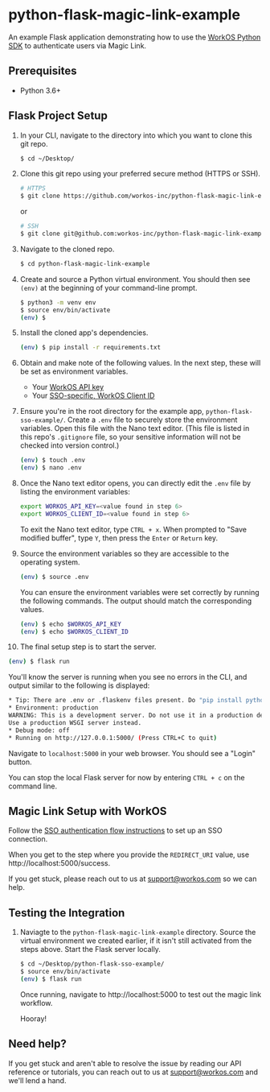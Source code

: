 # python-flask-magic-link-example
An example Flask application demonstrating how to use the [WorkOS Python SDK](https://github.com/workos-inc/workos-python) to authenticate users via Magic Link.

## Prerequisites
- Python 3.6+


## Flask Project Setup

1. In your CLI, navigate to the directory into which you want to clone this git repo.
   ```bash
   $ cd ~/Desktop/
   ```

2. Clone this git repo using your preferred secure method (HTTPS or SSH).
   ```bash
   # HTTPS
   $ git clone https://github.com/workos-inc/python-flask-magic-link-example.git
   ```

   or

   ```bash
   # SSH
   $ git clone git@github.com:workos-inc/python-flask-magic-link-example.git
   ```

3. Navigate to the cloned repo.
   ```bash
   $ cd python-flask-magic-link-example
   ```

4. Create and source a Python virtual environment. You should then see `(env)` at the beginning of your command-line prompt.
   ```bash
   $ python3 -m venv env
   $ source env/bin/activate
   (env) $
   ```

5. Install the cloned app's dependencies.
   ```bash
   (env) $ pip install -r requirements.txt
   ```

6. Obtain and make note of the following values. In the next step, these will be set as environment variables.
   - Your [WorkOS API key](https://dashboard.workos.com/api-keys)
   - Your [SSO-specific, WorkOS Client ID](https://dashboard.workos.com/configuration)

7. Ensure you're in the root directory for the example app, `python-flask-sso-example/`. Create a `.env` file to securely store the environment variables. Open this file with the Nano text editor. (This file is listed in this repo's `.gitignore` file, so your sensitive information will not be checked into version control.)
   ```bash
   (env) $ touch .env
   (env) $ nano .env
   ```

8. Once the Nano text editor opens, you can directly edit the `.env` file by listing the environment variables:
   ```bash
   export WORKOS_API_KEY=<value found in step 6>
   export WORKOS_CLIENT_ID=<value found in step 6>
   ```

   To exit the Nano text editor, type `CTRL + x`. When prompted to "Save modified buffer", type `Y`, then press the `Enter` or `Return` key.

9. Source the environment variables so they are accessible to the operating system.
   ```bash
   (env) $ source .env
   ```

   You can ensure the environment variables were set correctly by running the following commands. The output should match the corresponding values.
   ```bash
   (env) $ echo $WORKOS_API_KEY
   (env) $ echo $WORKOS_CLIENT_ID
   ```

10. The final setup step is to start the server.
   ```bash
   (env) $ flask run
   ```

   You'll know the server is running when you see no errors in the CLI, and output similar to the following is displayed:

   ```bash
   * Tip: There are .env or .flaskenv files present. Do "pip install python-dotenv" to use them.
   * Environment: production
   WARNING: This is a development server. Do not use it in a production deployment.
   Use a production WSGI server instead.
   * Debug mode: off
   * Running on http://127.0.0.1:5000/ (Press CTRL+C to quit)
   ```

   Navigate to `localhost:5000` in your web browser. You should see a "Login" button. 

   You can stop the local Flask server for now by entering `CTRL + c` on the command line.


## Magic Link Setup with WorkOS

Follow the [SSO authentication flow instructions](https://workos.com/docs/magic-link/guide) to set up an SSO connection.

When you get to the step where you provide the `REDIRECT_URI` value, use http://localhost:5000/success.

If you get stuck, please reach out to us at support@workos.com so we can help.

## Testing the Integration

1. Naviagte to the `python-flask-magic-link-example` directory. Source the virtual environment we created earlier, if it isn't still activated from the steps above. Start the Flask server locally.

   ```bash
   $ cd ~/Desktop/python-flask-sso-example/
   $ source env/bin/activate
   (env) $ flask run
   ```

   Once running, navigate to http://localhost:5000 to test out the magic link workflow.

   Hooray!

## Need help?

If you get stuck and aren't able to resolve the issue by reading our API reference or tutorials, you can reach out to us at support@workos.com and we'll lend a hand.
